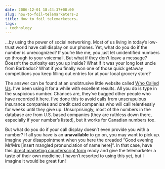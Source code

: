 ```yaml
---
date: 2006-12-01 18:44:37+00:00
slug: how-to-foil-telemarketers-2
title: How to foil telemarketers…
tags:
- technology
---
```


…by using the power of social networking. Most of us living in today’s low-trust world have call display on our phones. Yet, what do you do if the number is unrecognized? If you’re like me, you just let unidentified numbers go through to your voicemail. But what if they don’t leave a message? Doesn’t the curiosity eat you up inside? What if it was your long lost uncle from Barbados? What if you finally won one of those quick getaway competitions you keep filling out entries for at your local grocery store?



The answer can be found at an unobtrusive little website called [Who Called Us](http://whocalled.us/list/). I’ve been using it for a while with excellent results. All you do is type in the suspicious number. Chances are, they’ve bugged other people who have recorded it here. I’ve done this to avoid calls from unscrupulous insurance companies and credit card companies who will call relentlessly for weeks until they give up. Unsurprisingly, most of the numbers in the database are from U.S. based companies (they are ruthless down there, especially if your number’s listed), but it works for Canadian numbers too.



But what do you do if your call display doesn’t even provide you with a number? If all you have is an **unavailable** to go on, you may want to pick up. Imagine your disappointment when you here the dreaded “Good evening Mr/Mrs [insert mangled pronunciation of name here]”. In that case, have this [direct marketing counterscript form](http://www.xs4all.nl/~egbg/counterscript.html) ready and give the telemarketer a taste of their own medicine. I haven’t resorted to using this yet, but I imagine it would be great fun!
